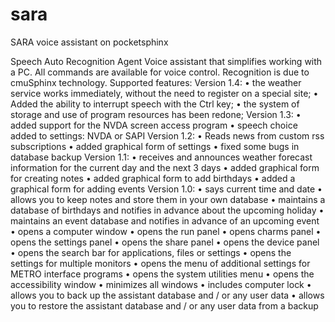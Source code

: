 # sara
SARA voice assistant on pocketsphinx

Speech Auto Recognition Agent
Voice assistant that simplifies working with a PC.
All commands are available for voice control.
Recognition is due to cmuSphinx technology.
Supported features:
Version 1.4:
• the weather service works immediately, without the need to register on a special site;
• Added the ability to interrupt speech with the Ctrl key;
• the system of storage and use of program resources has been redone;
Version 1.3:
• added support for the NVDA screen access program
• speech choice added to settings: NVDA or SAPI
Version 1.2:
• Reads news from custom rss subscriptions
• added graphical form of settings
• fixed some bugs in database backup
Version 1.1:
• receives and announces weather forecast information for the current day and the next 3 days
• added graphical form for creating notes
• added graphical form to add birthdays
• added a graphical form for adding events
Version 1.0:
• says current time and date
• allows you to keep notes and store them in your own database
• maintains a database of birthdays and notifies in advance about the upcoming holiday
• maintains an event database and notifies in advance of an upcoming event
• opens a computer window
• opens the run panel
• opens charms panel
• opens the settings panel
• opens the share panel
• opens the device panel
• opens the search bar for applications, files or settings
• opens the settings for multiple monitors
• opens the menu of additional settings for METRO interface programs
• opens the system utilities menu
• opens the accessibility window
• minimizes all windows
• includes computer lock
• allows you to back up the assistant database and / or any user data
• allows you to restore the assistant database and / or any user data from a backup
